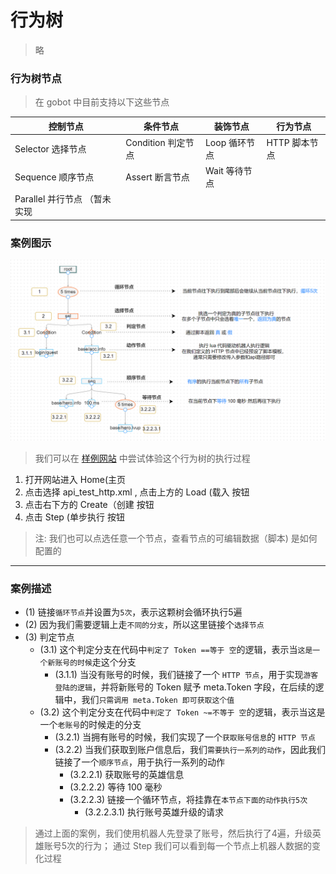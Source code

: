 # 行为树
> 略


### 行为树节点
> 在 gobot 中目前支持以下这些节点

|控制节点|条件节点|装饰节点|行为节点|
|-|-|-|-|
|Selector 选择节点|Condition 判定节点|Loop 循环节点|HTTP 脚本节点|
|Sequence 顺序节点|Assert 断言节点|Wait 等待节点||
|Parallel 并行节点 （暂未实现||||


### 案例图示
![img](../res/treenode.png)

> 我们可以在 [样例网站](http://1.117.168.37:7777/) 中尝试体验这个行为树的执行过程
1. 打开网站进入 Home(主页
2. 点击选择 api_test_http.xml , 点击上方的 Load (载入 按钮
3. 点击右下方的 Create（创建 按钮
4. 点击 Step (单步执行 按钮

> 注: 我们也可以点选任意一个节点，查看节点的可编辑数据（脚本) 是如何配置的

---

### 案例描述
- (1) 链接`循环节点`并设置为`5次`，表示这颗树会循环执行5遍
- (2) 因为我们需要逻辑上走`不同的分支`，所以这里链接个`选择节点`
- (3) 判定节点
    - (3.1) 这个判定分支在代码中`判定了 Token ==等于 空`的逻辑，表示当`这是一个新账号的时候`走这个分支
        - (3.1.1) 当没有账号的时候，我们链接了一个 `HTTP 节点`，用于实现`游客登陆的逻辑`，并将新账号的 Token 赋予 meta.Token 字段，在后续的逻辑中，我们`只需调用 meta.Token 即可获取这个值`
    - (3.2) 这个判定分支在代码中`判定了 Token ~=不等于 空`的逻辑，表示当这是一个`老账号`的时候走的分支
        - (3.2.1) 当拥有账号的时候，我们实现了一个`获取账号信息`的 `HTTP 节点`
        - (3.2.2) 当我们获取到账户信息后，我们`需要执行一系列的动作`，因此我们链接了一个`顺序节点`，用于执行一系列的动作
            - (3.2.2.1) 获取账号的英雄信息
            - (3.2.2.2) 等待 100 毫秒
            - (3.2.2.3) 链接一个循环节点，将挂靠在`本节点下面的动作执行5次`
                - (3.2.2.3.1) 执行账号英雄升级的请求

> 通过上面的案例，我们使用机器人先登录了账号，然后执行了4遍，升级英雄账号5次的行为； 通过 Step 我们可以看到每一个节点上机器人数据的变化过程